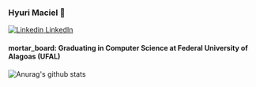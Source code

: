 ### Hyuri Maciel 👋

[![Linkedin](https://img.shields.io/badge/linkedin-%230077B5.svg?&style=for-the-badge&logo=linkedin&logoColor=white) LinkedIn](https://www.linkedin.com/)


#### mortar_board: Graduating in Computer Science at Federal University of Alagoas (UFAL)
  



![Anurag's github stats](https://github-readme-stats.vercel.app/api?username=HyuriMaciel&theme=react&show_icons=true)






